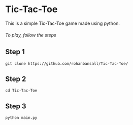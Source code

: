 # Tic-Tac-Toe
This is a simple Tic-Tac-Toe game made using python. 
###### To play, follow the steps
## Step 1
```git clone https://github.com/rohanbansall/Tic-Tac-Toe/```
## Step 2
```cd Tic-Tac-Toe```
## Step 3
```python main.py```
